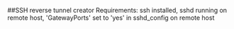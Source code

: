 ##SSH reverse tunnel creator
Requirements: ssh installed, sshd running on remote host, 'GatewayPorts' set to 'yes' in sshd_config on remote host
